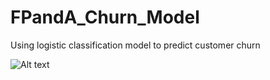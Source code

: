 # FPandA_Churn_Model
Using logistic classification model to predict customer churn

![Alt text](FPandA_Churn_Model\Images/churn.jpg?raw=true "Title")
